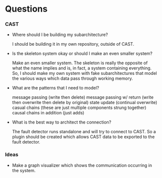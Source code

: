 Questions
==========

### CAST ###

- Where should I be building my subarchitecture?

  I should be building it in my own repository, outside of CAST.

- Is the skeleton system okay or should I make an even smaller system?

  Make an even smaller system. The skeleton is really the opposite of
  what the name implies and is, in fact, a system containing everything.
  So, I should make my own system with fake subarchitectures that
  model the various ways which data pass through working memory.

- What are the patterns that I need to model?

  message passing (write then delete)
  message passing w/ return (write then overwrite then delete by original)
  state update (continual overwrite)
  casual chains (these are just multiple components strung together)
  causal chains in addition (just adds)
  

- What is the best way to architect the connection?

  The fault detector runs standalone and will try to connect to CAST. So a plugin
  should be created which allows CAST data to be exported to the fault detector.

### Ideas ###

  - Make a graph visualizer which shows the communication occurring in the system.